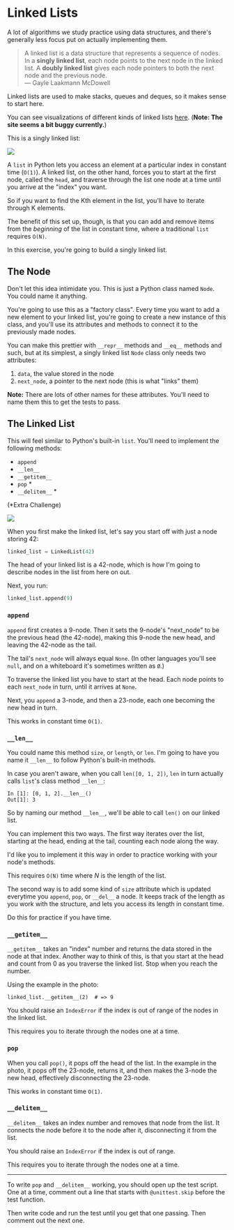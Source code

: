 # Linked Lists

A lot of algorithms we study practice using data structures, and there's generally less focus put on actually implementing them.

> A linked list is a data structure that represents a sequence of nodes. In a **singly linked list**, each node points to the next node in the linked list. A **doubly linked list** gives each node pointers to both the next node and the previous node. <br/> — Gayle Laakmann McDowell

Linked lists are used to make stacks, queues and deques, so it makes sense to start here.

You can see visualizations of different kinds of linked lists [here](http://visualgo.net/list). (**Note: The site seems a bit buggy currently.**)

This is a singly linked list:

<img src="http://i.imgur.com/tVgxoLN.png" />

A `list` in Python lets you access an element at a particular index in constant time (`O(1)`). A linked list, on the other hand, forces you to start at the first node, called the `head`, and traverse through the list one node at a time until you arrive at the "index" you want.

So if you want to find the Kth element in the list, you'll have to iterate through K elements.

The benefit of this set up, though, is that you can add and remove items from the _beginning_ of the list in constant time, where a traditional `list` requires `O(N)`.

In this exercise, you're going to build a singly linked list.

The Node
----

Don't let this idea intimidate you. This is just a Python class named `Node`. You could name it anything.

You're going to use this as a "factory class". Every time you want to add a new element to your linked list, you're going to create a new instance of this class, and you'll use its attributes and methods to connect it to the previously made nodes.

You can make this prettier with `__repr__` methods and `__eq__` methods and such, but at its simplest, a singly linked list `Node` class only needs two attributes:

1. `data`, the value stored in the node
2. `next_node`, a pointer to the next node (this is what "links" them)

**Note:** There are lots of other names for these attributes. You'll need to name them this to get the tests to pass.

The Linked List
----

This will feel similar to Python's built-in `list`. You'll need to implement the following methods:

- `append`
- `__len__`
- `__getitem__`
- `pop` *
- `__delitem__` *

(*Extra Challenge)

<img src="http://i.imgur.com/tVgxoLN.png" />

When you first make the linked list, let's say you start off with just a node storing 42:

```python
linked_list = LinkedList(42)
```

The head of your linked list is a 42-node, which is how I'm going to describe nodes in the list from here on out.

Next, you run:

```python
linked_list.append(9)
```

### `append`

`append` first creates a 9-node. Then it sets the 9-node's "next_node" to be the previous head (the 42-node), making this 9-node the new head, and leaving the 42-node as the tail.

The tail's `next_node` will always equal `None`. (In other languages you'll see `null`, and on a whiteboard it's sometimes written as `Ø`.)

To traverse the linked list you have to start at the head. Each node points to each `next_node` in turn, until it arrives at `None`.

Next, you `append` a 3-node, and then a 23-node, each one becoming the new head in turn.

This works in constant time `O(1)`.

### `__len__`

You could name this method `size`, or `length`, or `len`. I'm going to have you name it `__len__` to follow Python's built-in methods.

In case you aren't aware, when you call `len([0, 1, 2])`, `len` in turn actually calls `list`'s class method `__len__`:

```
In [1]: [0, 1, 2].__len__()
Out[1]: 3
```

So by naming our method `__len__`, we'll be able to call `len()` on our linked list.

You can implement this two ways. The first way iterates over the list, starting at the head, ending at the tail, counting each node along the way.

I'd like you to implement it this way in order to practice working with your node's methods.

This requires `O(N)` time where _N_ is the length of the list.

The second way is to add some kind of `size` attribute which is updated everytime you `append`, `pop`, or `__del__` a node. It keeps track of the length as you work with the structure, and lets you access its length in constant time.

Do this for practice if you have time.

### `__getitem__`

`__getitem__` takes an "index" number and returns the data stored in the node at that index. Another way to think of this, is that you start at the head and count from 0 as you traverse the linked list. Stop when you reach the number.

Using the example in the photo:

```
linked_list.__getitem__(2)  # => 9
```

You should raise an `IndexError` if the index is out of range of the nodes in the linked list.

This requires you to iterate through the nodes one at a time.

### `pop`

When you call `pop()`, it pops off the head of the list. In the example in the photo, it pops off the 23-node, returns it, and then makes the 3-node the new head, effectively disconnecting the 23-node.

This works in constant time `O(1)`.

### `__delitem__`

`__delitem__` takes an index number and removes that node from the list. It connects the node before it to the node after it, disconnecting it from the list.

You should raise an `IndexError` if the index is out of range.

This requires you to iterate through the nodes one at a time.

----

To write `pop` and `__delitem__` working, you should open up the test script. One at a time, comment out a line that starts with `@unittest.skip` before the test function.

Then write code and run the test until you get that one passing. Then comment out the next one.

